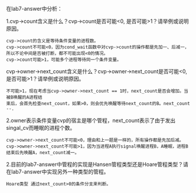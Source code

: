 在lab7-answer中分析：

1.cvp->count含义是什么？cvp->count是否可能<0, 是否可能>1？请举例或说明原因。

	cvp->count的含义是等待条件变量的进程数。
	cvp->count不可能<0，因为cond_wait函数中对cvp->count的操作都是先加一、后减一，所以不论中间是否被打断，都不可能出现<0的情况。
	cvp->count可能>1，可能多个进程等待同一个条件变量。

cvp->owner->next_count含义是什么？cvp->owner->next_count是否可能<0, 是否可能>1？请举例或说明原因。
	
	不可能>1，现在考虑当cvp->owner->next_count == 1时，next_count是否会增加。当被B唤醒的A进程结
	束后，会首先检查next_count，如果>0，则会优先唤醒等待next_count的B。next_count --.

2.owner表示条件变量cvp的宿主是哪个管程，next_count表示了由于发出singal_cv而睡眠的进程个数。

	cvp->owner->next_count不可能<0，理由和上一题是一样的，所有操作都是先加后减。
	cvp->owner->next_count不可能>1，因为当进程A执行signal唤醒进程B，A睡眠，进程B结束后先唤醒A，next_count减一。

2.目前的lab7-answer中管程的实现是Hansen管程类型还是Hoare管程类型？请在lab7-answer中实现另外一种类型的管程。

	Hoare类型 通过next_count>0的条件分支来判断。
